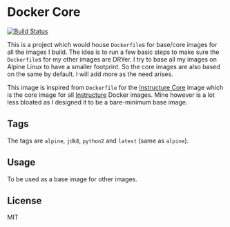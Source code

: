 # Docker Core

[![Build Status](https://travis-ci.org/aa8y/docker-core.svg?branch=master)](https://travis-ci.org/aa8y/docker-core)

This is a project which would house `Dockerfile`s for base/core images for all the images I build. The idea is to run a few basic steps to make sure the `Dockerfile`s for my other images are DRYer. I try to base all my images on Alpine Linux to have a smaller footprint. So the core images are also based on the same by default. I will add more as the need arises.

This image is inspired from `Dockerfile` for the [Instructure Core](https://github.com/instructure/dockerfiles/blob/master/core/Dockerfile) image which is the core image for all [Instructure](https://www.instructure.com/) Docker images. Mine however is a lot less bloated as I designed it to be a bare-minimum base image.

## Tags

The tags are `alpine`, `jdk8`, `python2` and `latest` (same as `alpine`).

## Usage

To be used as a base image for other images.

## License

MIT
